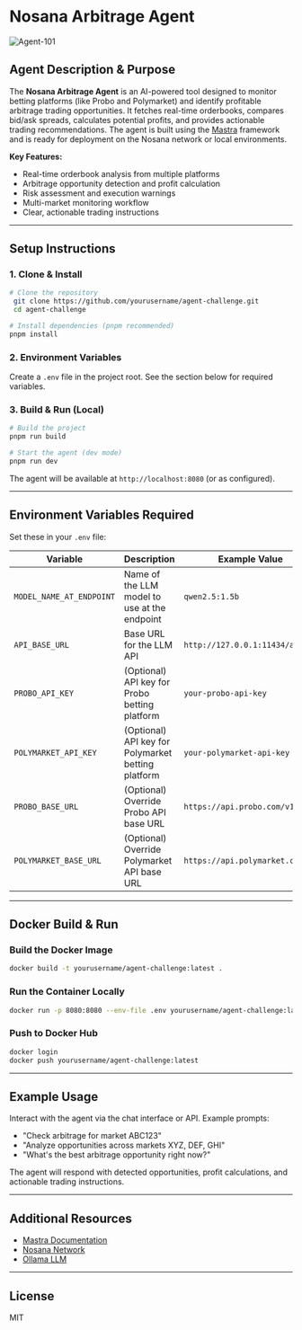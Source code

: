 # Nosana Arbitrage Agent

![Agent-101](./assets/NosanaBuildersChallengeAgents.jpg)

## Agent Description & Purpose

The **Nosana Arbitrage Agent** is an AI-powered tool designed to monitor betting platforms (like Probo and Polymarket) and identify profitable arbitrage trading opportunities. It fetches real-time orderbooks, compares bid/ask spreads, calculates potential profits, and provides actionable trading recommendations. The agent is built using the [Mastra](https://github.com/mastra-ai/mastra) framework and is ready for deployment on the Nosana network or local environments.

**Key Features:**
- Real-time orderbook analysis from multiple platforms
- Arbitrage opportunity detection and profit calculation
- Risk assessment and execution warnings
- Multi-market monitoring workflow
- Clear, actionable trading instructions

---

## Setup Instructions

### 1. Clone & Install

```sh
# Clone the repository
 git clone https://github.com/yourusername/agent-challenge.git
 cd agent-challenge

# Install dependencies (pnpm recommended)
pnpm install
```

### 2. Environment Variables

Create a `.env` file in the project root. See the section below for required variables.

### 3. Build & Run (Local)

```sh
# Build the project
pnpm run build

# Start the agent (dev mode)
pnpm run dev
```

The agent will be available at `http://localhost:8080` (or as configured).

---

## Environment Variables Required

Set these in your `.env` file:

| Variable                | Description                                                      | Example Value                                 |
|-------------------------|------------------------------------------------------------------|-----------------------------------------------|
| `MODEL_NAME_AT_ENDPOINT`| Name of the LLM model to use at the endpoint                     | `qwen2.5:1.5b`                                |
| `API_BASE_URL`          | Base URL for the LLM API                                         | `http://127.0.0.1:11434/api`                  |
| `PROBO_API_KEY`         | (Optional) API key for Probo betting platform                    | `your-probo-api-key`                          |
| `POLYMARKET_API_KEY`    | (Optional) API key for Polymarket betting platform               | `your-polymarket-api-key`                     |
| `PROBO_BASE_URL`        | (Optional) Override Probo API base URL                           | `https://api.probo.com/v1`                    |
| `POLYMARKET_BASE_URL`   | (Optional) Override Polymarket API base URL                      | `https://api.polymarket.com/v1`               |

---

## Docker Build & Run

### Build the Docker Image

```sh
docker build -t yourusername/agent-challenge:latest .
```

### Run the Container Locally

```sh
docker run -p 8080:8080 --env-file .env yourusername/agent-challenge:latest
```

### Push to Docker Hub

```sh
docker login
docker push yourusername/agent-challenge:latest
```

---

## Example Usage

Interact with the agent via the chat interface or API. Example prompts:

- "Check arbitrage for market ABC123"
- "Analyze opportunities across markets XYZ, DEF, GHI"
- "What's the best arbitrage opportunity right now?"

The agent will respond with detected opportunities, profit calculations, and actionable trading instructions.

---

## Additional Resources

- [Mastra Documentation](https://mastra.ai/en/docs/agents/overview)
- [Nosana Network](https://nosana.io)
- [Ollama LLM](https://ollama.com)

---

## License

MIT
